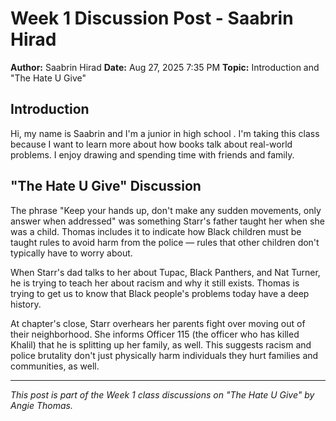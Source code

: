 # Week 1 Discussion Post - Saabrin Hirad

**Author:** Saabrin Hirad
**Date:** Aug 27, 2025 7:35 PM
**Topic:** Introduction and "The Hate U Give"

## Introduction

Hi, my name is Saabrin and I'm a junior in high school . I'm taking this class because I want to learn more about how books talk about real-world problems. I enjoy drawing and spending time with friends and family.

## "The Hate U Give" Discussion

The phrase "Keep your hands up, don't make any sudden movements, only answer when addressed" was something Starr's father taught her when she was a child. Thomas includes it to indicate how Black children must be taught rules to avoid harm from the police — rules that other children don't typically have to worry about.

When Starr's dad talks to her about Tupac, Black Panthers, and Nat Turner, he is trying to teach her about racism and why it still exists. Thomas is trying to get us to know that Black people's problems today have a deep history.

At chapter's close, Starr overhears her parents fight over moving out of their neighborhood. She informs Officer 115 (the officer who has killed Khalil) that he is splitting up her family, as well. This suggests racism and police brutality don't just physically harm individuals they hurt families and communities, as well.





---

*This post is part of the Week 1 class discussions on "The Hate U Give" by Angie Thomas.*
